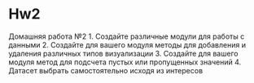 # Hw2
Домашняя работа №2  1. Создайте различные модули для работы с данными 2. Создайте для вашего модуля методы для добавления и удаления различных типов визуализации 3. Создайте для вашего модуля метод для подсчета пустых или пропущенных значений  4. Датасет выбрать самостоятельно исходя из интересов
